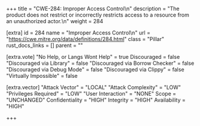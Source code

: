 +++
title = "CWE-284: Improper Access Control\n"
description = "The product does not restrict or incorrectly restricts access to a resource from an unauthorized actor.\n"
weight = 284

[extra]
id = 284
name = "Improper Access Control\n"
url = "https://cwe.mitre.org/data/definitions/284.html"
class = "Pillar"
rust_docs_links = []
parent = ""

[extra.vote]
"No Help, or Langs Wont Help" = true
Discouraged = false
"Discouraged via Library" = false
"Discouraged via Borrow Checker" = false
"Discouraged via Debug Mode" = false
"Discouraged via Clippy" = false
"Virtually Impossible" = false

[extra.vector]
"Attack Vector" = "LOCAL"
"Attack Complexity" = "LOW"
"Privileges Required" = "LOW"
"User Interaction" = "NONE"
Scope = "UNCHANGED"
Confidentiality = "HIGH"
Integrity = "HIGH"
Availability = "HIGH"

+++